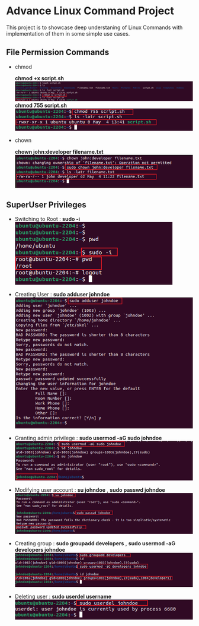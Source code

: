 # Advance Linux Command Project
This project is to showcase deep understaning of Linux Commands with implementation of them in some simple use cases.

## File Permission Commands

* chmod

   **chmod +x script.sh**
    ![](./img/chmod+x.png)
   **chmod 755 script.sh**
    ![](./img/chmod_number%20approach.png)

* chown

   **chown john:developer filename.txt**
    ![](./img/chown.png)

## SuperUser Privileges

 * Switching to Root :   **sudo -i**
   ![](./img/Switcting%20to%20root.png)

 * Creating User   : **sudo adduser johndoe**
   ![](./img/Addusr.png)

 * Granting admin privilege :     **sudo usermod -aG sudo johndoe**
   ![](./img/G-privilege.png) 

 * Modifying user account :  **su johndoe** , **sudo passwd johndoe**
   ![](./img/ManIPLT%20Usr.png)

 * Creating group :    **sudo groupadd developers** ,
                     **sudo usermod -aG developers johndoe**
   ![](./img/Ggrp.png)   

 * Deleting user :  **sudo userdel username**
   ![](./img/rmusr.png)  
   
              
 

   

 



 